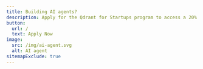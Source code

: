 ```yaml
---
title: Building AI agents?
description: Apply for the Qdrant for Startups program to access a 20% discount to Qdrant Cloud, our managed cloud service, perks from Hugging Face, LlamaIndex, and Airbyte, and much more.
button:
  url: /
  text: Apply Now
image:
  src: /img/ai-agent.svg
  alt: AI agent
sitemapExclude: true
---
```

